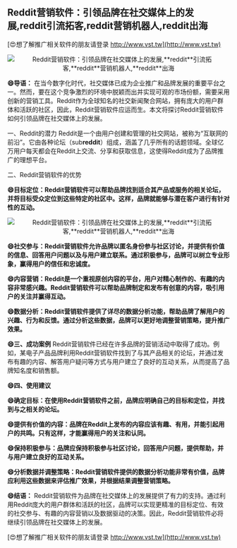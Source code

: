 ## **Reddit营销软件：引领品牌在社交媒体上的发展,**reddit**引流拓客,**reddit**营销机器人,**reddit**出海**

[😍想了解推广相关软件的朋友请登录 http://www.vst.tw](http://www.vst.tw)

 <center><img src="https://vst.tw/MP4/tuiguang/png/3.png" alt="Reddit营销软件：引领品牌在社交媒体上的发展,**reddit**引流拓客,**reddit**营销机器人,**reddit**出海"></center>

**😄导语：**
在当今数字化时代，社交媒体已成为企业推广和品牌发展的重要平台之一。然而，要在这个竞争激烈的环境中脱颖而出并实现可观的市场份额，需要采用创新的营销工具。Reddit作为全球知名的社交新闻聚合网站，拥有庞大的用户群体和活跃的社区，因此，Reddit营销软件应运而生。本文将探讨Reddit营销软件如何引领品牌在社交媒体上的发展。

一、Reddit的潜力
Reddit是一个由用户创建和管理的社交网站，被称为“互联网的前沿”。它由各种论坛（sub**reddit**）组成，涵盖了几乎所有的话题领域。全球亿万用户每天都会在Reddit上交流、分享和获取信息，这使得Reddit成为了品牌推广的理想平台。

二、Reddit营销软件的优势

**😄目标定位：Reddit营销软件可以帮助品牌找到适合其产品或服务的相关论坛，并将目标受众定位到这些特定的社区中。这样，品牌就能够与潜在客户进行有针对性的互动。**

 <center><img src="https://vst.tw/MP4/tuiguang/png/5.png" alt="Reddit营销软件：引领品牌在社交媒体上的发展,**reddit**引流拓客,**reddit**营销机器人,**reddit**出海"></center>

**😄社交参与：Reddit营销软件允许品牌以匿名身份参与社区讨论，并提供有价值的信息、回答用户问题以及与用户建立联系。通过积极参与，品牌可以树立专业形象，赢得用户的信任和忠诚度。**

**😄内容营销：Reddit是一个重视原创内容的平台，用户对精心制作的、有趣的内容非常感兴趣。Reddit营销软件可以帮助品牌制定和发布有创意的内容，吸引用户的关注并赢得互动。**

**😄数据分析：Reddit营销软件提供了详尽的数据分析功能，帮助品牌了解用户的兴趣、行为和反馈。通过分析这些数据，品牌可以更好地调整营销策略，提升推广效果。**

**😄三、成功案例**
Reddit营销软件已经在许多品牌的营销活动中取得了成功。例如，某电子产品品牌利用Reddit营销软件找到了与其产品相关的论坛，并通过发布有趣的内容、解答用户疑问等方式与用户建立了良好的互动关系，从而提高了品牌知名度和销售额。

**😄四、使用建议**

**😄确定目标：在使用Reddit营销软件之前，品牌应明确自己的目标和定位，并找到与之相关的论坛。**

**😄提供有价值的内容：品牌在Reddit上发布的内容应该有趣、有用，并能引起用户的共鸣。只有这样，才能赢得用户的关注和认同。**

**😄保持积极参与：品牌应保持积极参与社区讨论，回答用户问题，提供帮助，并与用户建立良好的互动关系。**

**😄分析数据并调整策略：Reddit营销软件提供的数据分析功能非常有价值，品牌应利用这些数据来评估推广效果，并根据结果调整营销策略。**

**😄结语：**
Reddit营销软件为品牌在社交媒体上的发展提供了有力的支持。通过利用Reddit庞大的用户群体和活跃的社区，品牌可以实现更精准的目标定位、有效的社交参与、有趣的内容营销以及数据驱动的决策。因此，Reddit营销软件必将继续引领品牌在社交媒体上的发展。

[😍想了解推广相关软件的朋友请登录 http://www.vst.tw](http://www.vst.tw)



